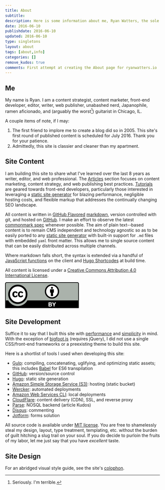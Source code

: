 ```yaml
---
title: About
subtitle:
description: Here is some information about me, Ryan Watters, the sole developer, publisher, writer, and editor for ryanwatters.io.
date: 2016-06-10
publishdate: 2016-06-10
updated: 2016-06-10
type: singletons
layout: about
tags: [about,info]
categories: []
remove_kudos: true
comments: First attempt at creating the About page for ryanwatters.io
---
```


## Me

My name is Ryan. I am a content strategist, content marketer, front-end developer, editor, writer, web publisher, unabashed nerd, Japanophile, ramen aficionado, and (arguably the worst[^1]) guitarist in Chicago, IL.

A couple items of note, if I may:

1. The first friend to implore me to create a blog did so in 2005. This site's first round of published content is scheduled for July 2016. Thank you for your patience.
2. Admittedly, this site is classier and cleaner than my apartment.

## Site Content

I am building this site to share what I've learned over the last 8 years as writer, editor, and web professional. The [Articles][] section focuses on content marketing, content strategy, and web publishing best practices. [Tutorials][] are geared towards front-end developers, particularly those interested in leveraging a [static site generator][] for blazing performance, negligible hosting costs, and flexible markup that addresses the continually changing SEO landscape.

All content is written in [GitHub Flavored][] [markdown](https://daringfireball.net/projects/markdown/), version controlled with git, and hosted on [GitHub][]. I make an effort to observe the latest [commonmark spec][] whenever possible. The aim of plain text--based content is to remain CMS independent and technology agnostic so as to be easily ported to any [static site generator][] with built-in support for `.md` files with embedded `yaml` front matter. This allows me to single source content that can be easily distributed across multiple channels.

Where markdown falls short, the syntax is extended via a handful of [JavaScript functions][] on the client and [Hugo Shortcodes][] at build time.

All content is licensed under a [Creative Commons Attribution 4.0 International License](http://creativecommons.org/licenses/by/4.0/).

<a href="http://creativecommons.org/licenses/by/4.0/" target="_blank" class="creative-commons"><img src="/assets/images/icons/cc-by.svg" class="cc-license-icon" alt="Creative Commons Attribution 4.0 License icon"></a>


## Site Development

Suffice it to say that I built this site with [performance][] and [simplicity][] in mind. With the exception of [bigfoot.js][] (requires jQuery), I did not use a single CSS/front-end frameworks or a preexisting theme to build this site.

Here is a shortlist of tools I used when developing this site:

* [Gulp][]: compiling, concatenating, uglifying, and optimizing static assets; this includes [Babel][] for ES6 transpilation
* [GitHub][]: version/source control
* [Hugo][]: static site generation
* [Amazon Simple Storage Service (S3)][]: hosting (static bucket)
* [Wercker][]: automated deployments
* [Amazon Web Services CLI][]: local deployments
* [CloudFlare][]: content delivery (CDN), SSL, and reverse proxy
* [Parse][]: NOSQL backend (article Kudos)
* [Disqus][]: commenting
* [Jotform][]: forms solution

All source code is available under [MIT license][]. You are free to shamelessly steal my design, layout, type treatment, templating, etc. without the burden of guilt hitching a slug trail on your soul. If you do decide to purloin the fruits of my labor, let me just say that you have *excellent* taste.

## Site Design

For an abridged visual style guide, see the site's [colophon][].

[Amazon Simple Storage Service (S3)]:https://aws.amazon.com/s3/
[Amazon Web Services CLI]: https://aws.amazon.com/cli/
[Articles]: /articles
[Babel]: https://babeljs.io/
[bigfoot.js]: http://www.bigfootjs.com/
[CloudFlare]: https://www.cloudflare.com
[colophon]: /colophon
[commonmark spec]: http://spec.commonmark.org/
[Disqus]:https://disqus.com/
[Jotform]:http://www.jotform.com/
[GitHub]:https://github.com/rdwatters/ryanwattersme
[GitHub Flavored]:https://help.github.com/articles/basic-writing-and-formatting-syntax/
[Gulp]:http://gulpjs.com/
[available on GitHub]:https://www.github.com/rdwatters/ryanwattersme
[Hugo]:http://gohugo.io/
[Hugo Shortcodes]:http://gohugo.io/extras/shortcodes/
[JavaScript Functions]:https://github.com/rdwatters/ryanwattersme/tree/master/assets/js/modules
[MIT License]:https://opensource.org/licenses/MIT
[parse]:https://www.parse.com
[performance]:https://developers.google.com/speed/pagespeed/insights/?url=https%3A%2F%2Fryanwatters.io
[simplicity]:/colophon/
[static site generator]:https://www.staticgen.com/
[tutorials]: /tutorials
[wercker]:http://wercker.com/

[^1]: Seriously. I'm terrible.



